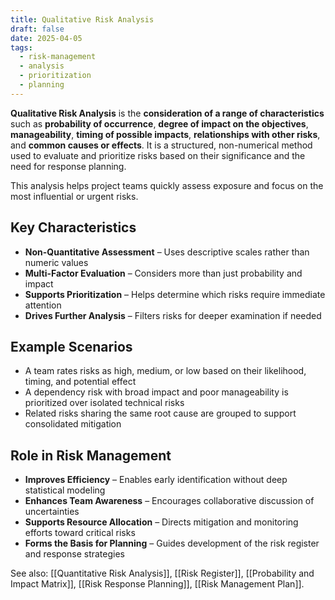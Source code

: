 ```yaml
---
title: Qualitative Risk Analysis
draft: false
date: 2025-04-05
tags:
  - risk-management
  - analysis
  - prioritization
  - planning
---
```


**Qualitative Risk Analysis** is the **consideration of a range of characteristics** such as **probability of occurrence**, **degree of impact on the objectives**, **manageability**, **timing of possible impacts**, **relationships with other risks**, and **common causes or effects**. It is a structured, non-numerical method used to evaluate and prioritize risks based on their significance and the need for response planning.

This analysis helps project teams quickly assess exposure and focus on the most influential or urgent risks.

## Key Characteristics

- **Non-Quantitative Assessment** – Uses descriptive scales rather than numeric values  
- **Multi-Factor Evaluation** – Considers more than just probability and impact  
- **Supports Prioritization** – Helps determine which risks require immediate attention  
- **Drives Further Analysis** – Filters risks for deeper examination if needed

## Example Scenarios

- A team rates risks as high, medium, or low based on their likelihood, timing, and potential effect  
- A dependency risk with broad impact and poor manageability is prioritized over isolated technical risks  
- Related risks sharing the same root cause are grouped to support consolidated mitigation

## Role in Risk Management

- **Improves Efficiency** – Enables early identification without deep statistical modeling  
- **Enhances Team Awareness** – Encourages collaborative discussion of uncertainties  
- **Supports Resource Allocation** – Directs mitigation and monitoring efforts toward critical risks  
- **Forms the Basis for Planning** – Guides development of the risk register and response strategies

See also: [[Quantitative Risk Analysis]], [[Risk Register]], [[Probability and Impact Matrix]], [[Risk Response Planning]], [[Risk Management Plan]].
